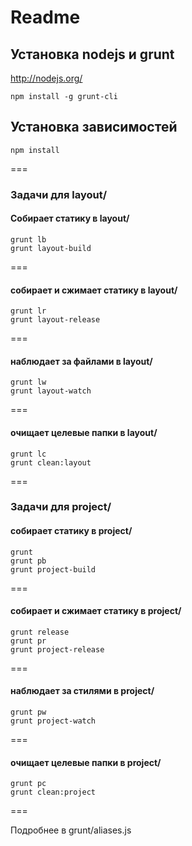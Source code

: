 # Readme

## Установка nodejs и grunt
http://nodejs.org/  
```
npm install -g grunt-cli
```

## Установка зависимостей
```
npm install
```
===

### Задачи для layout/
#### Собирает статику в layout/
```
grunt lb
grunt layout-build
```
===

#### собирает и сжимает статику в layout/
```
grunt lr
grunt layout-release
```
===

#### наблюдает за файлами в layout/
```
grunt lw
grunt layout-watch
```
===

#### очищает целевые папки в layout/
```
grunt lc
grunt clean:layout
```
===

### Задачи для project/
#### собирает статику в project/
```
grunt
grunt pb
grunt project-build
```
===

#### собирает и сжимает статику в project/
```
grunt release
grunt pr
grunt project-release
```
===

#### наблюдает за стилями в project/
```
grunt pw
grunt project-watch
```
===

#### очищает целевые папки в project/
```
grunt pc
grunt clean:project
```
===

Подробнее в grunt/aliases.js